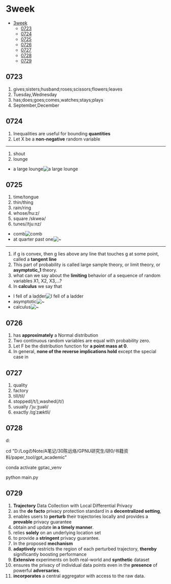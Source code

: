 # 3week

- [3week](#3week)
  - [0723](#0723)
  - [0724](#0724)
  - [0725](#0725)
  - [0726](#0726)
  - [0727](#0727)
  - [0728](#0728)
  - [0729](#0729)

## 0723

1. gives;sisters;husband;roses;scissors;flowers;leaves
2. Tuesday,Wednesday
3. has;does;goes;comes,watches;stays;plays
4. September,December

## 0724

1. Inequalities are useful for bounding **quantities**
2. Let X be a **non-negative** random variable

---

1. shout
2. lounge

- a large lounge![a large lounge](https://www.home-designing.com/wp-content/uploads/2023/01/large-living-room-ideas.jpg)

## 0725

1. time/tongue
2. thin/thing
3. rain/ring
4. whose/hu:z/
5. square /skweə/
6. tunes//tjuːnz/

- comb![comb](https://5.imimg.com/data5/SELLER/Default/2020/9/KM/ZR/IW/6517488/10-pcs-hair-comb-set-hair-brush.jpg)
- at quarter past one![~](https://www.shutterstock.com/image-illustration/quarter-past-one-260nw-311967563.jpg)

---

1. if g is convex, then g lies above any line that touches g at some point, called a **tangent line**
2. This part of probability is called large sample theory, or limit theory, or **asymptotic_1** theory.
3. what can we say about the **limiting** behavior of a sequence of random variables X1, X2, X3,...?
4. In **calculus** we say that

- I fell of a ladder![I fell of a ladder](https://media.istockphoto.com/id/956916864/vector/worker-falling-from-ladder-vector-illustration.jpg?s=612x612&w=0&k=20&c=IlU9pKjODp6BFDnan2lzcIBOSHiwA1ALaJqrkEEmi1A=)
- asymptotic![~](https://i.ytimg.com/vi/bxgTDN9c6rg/maxresdefault.jpg)
- calculus![~](https://upload.wikimedia.org/wikipedia/commons/thumb/5/57/Simple_Calculus_example.svg/800px-Simple_Calculus_example.svg.png)

## 0726

1. has **approximately** a Normal distribution
2. Two continuous random variables are equal with probability zero.
3. Let F be the distribution function for **a point mass at 0**.
4. In general, **none of the reverse implications hold** except the special case in

## 0727

1. quality
2. factory
3. till/til/
4. stopped(/t/),washed(/t/)
5. usually /ˈjuːʒuəli/
6. exactly /ɪɡˈzæktli/

## 0728

d:

cd "D:/LogのNote/A笔记/30陈远烙/GPNU研究生/研0/书籍资料/paper_tool/gpt_academic"

conda activate gptac_venv

python main.py

## 0729

1. **Trajectory** Data Collection with Local Differential Privacy
2. as the **de facto** privacy protection standard in a **decentralized setting**,
3. enables users to **perturb** their trajectories locally and provides a **provable** privacy guarantee
4. obtain and update **in a timely manner**.
5. relies **solely** on an underlying location set
6. to provide a **stringent** privacy guarantee.
7. In the proposed **mechanism**
8. **adaptively** restricts the region of each perturbed trajectory, **thereby** significantly boosting performance
9. **Extensive** experiments on both real-world and **synthetic** dataset
10. ensures the privacy of individual data points even in the **presence** of powerful **adversaries**.
11. **incorporates** a central aggregator with access to the raw data.
